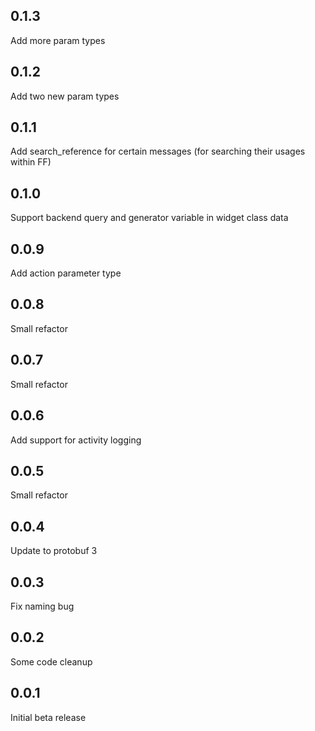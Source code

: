 ## 0.1.3

Add more param types

## 0.1.2

Add two new param types

## 0.1.1

Add search_reference for certain messages (for searching their usages within FF)

## 0.1.0

Support backend query and generator variable in widget class data

## 0.0.9

Add action parameter type

## 0.0.8

Small refactor

## 0.0.7

Small refactor

## 0.0.6

Add support for activity logging

## 0.0.5

Small refactor

## 0.0.4

Update to protobuf 3 

## 0.0.3

Fix naming bug

## 0.0.2

Some code cleanup

## 0.0.1

Initial beta release
